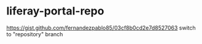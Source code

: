 # liferay-portal-repo
https://gist.github.com/fernandezpablo85/03cf8b0cd2e7d8527063
 switch to "repository" branch
